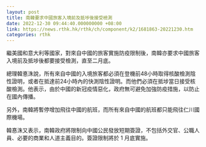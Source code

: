 ```yaml
---
layout: post
title: 南韓要求中國旅客入境前及抵埗後接受檢測
date: 2022-12-30 09:44:40.000000000 +08:00
link: https://news.rthk.hk/rthk/ch/component/k2/1681863-20221230.htm
categories: rthk
---
```


繼美國和意大利等國家，對來自中國的旅客實施防疫限制後，南韓亦要求中國旅客入境前及抵埗後都要接受檢測，直至二月底。

總理韓悳洙說，所有來自中國的入境旅客都必須在登機前48小時取得核酸檢測陰性證明，或者在抵達前24小時內的快測陰性證明。而他們必須在抵埗當日接受核酸檢測。他表示，由於中國的新冠疫情惡化，政府無可避免加強防疫措施，以防止在國內傳播。

另外，南韓將暫停增加飛往中國的航班，而所有來自中國的航班都只能飛往仁川國際機場。

韓惪洙又表示，南韓政府將限制向中國公民發放短期簽證，不包括外交官、公職人員、必要的商業和人道主義目的。簽證限制將於 1 月底實施。
